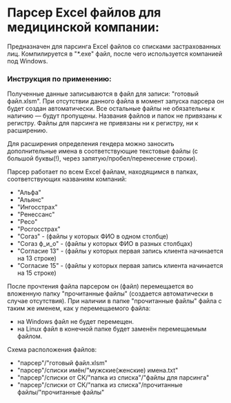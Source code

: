 # Парсер Excel файлов для медицинской компании:
Предназначен для парсинга Excel файлов со списками застрахованных лиц.
Компилируется в "*.exe" файл, после чего используется компанией под Windows.

### Инструкция по применению:
Полученные данные записываются в файл для записи: "готовый файл.xlsm".
При отсутствии данного файла в момент запуска парсера он будет создан автоматически.
Все остальные файлы не обязательны к наличию — будут пропущены.
Названия файлов и папок не привязаны к регистру.
Файлы для парсинга не привязаны ни к регистру, ни к расширению.

Для расширения определения гендера можно заносить дополнительные имена
в соответствующие текстовые файлы (с большой буквы(!), через запятую/пробел/перенесение строки).

Парсер работает по всем Excel файлам, находящимся в папках, соответствующих названиям компаний:
- "Альфа"
- "Альянс"
- "Ингосстрах"
- "Ренессанс"
- "Ресо"
- "Росгосстрах"
- "Согаз" - (файлы у которых ФИО в одном столбце)
- "Согаз ф_и_о" - (файлы у которых ФИО в разных столбцах)
- "Согласие 13" - (файлы у которых первая запись клиента начинается на 13 строке)
- "Согласие 15" - (файлы у которых первая запись клиента начинается на 15 строке)

После прочтения файла парсером он (файл) перемещается во вложенную папку "прочитанные файлы"
(создается автоматически в случае отсутствия).
При наличии в папке "прочитанные файлы" файла с таким же именем, как у перемещаемого файла:
- на Windows файл не будет перемещен.
- на Linux файл в конечной папке будет заменён перемещаемым файлом.

Схема расположения файлов:
- "парсер"/"готовый файл.xlsm"
- "парсер"/списки имён/"мужские(женские) имена.txt"
- "парсер"/списки от СК/"папка из списка"/"файлы для парсинга"
- "парсер"/списки от СК/"папка из списка"/прочитанные файлы/"прочитанные файлы"
